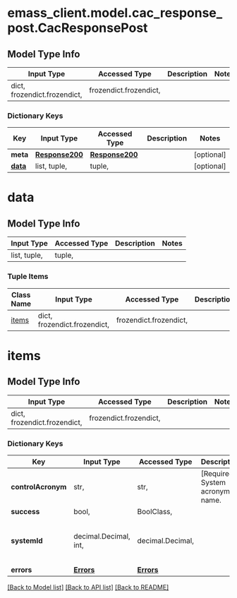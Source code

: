# emass_client.model.cac_response_post.CacResponsePost

## Model Type Info
Input Type | Accessed Type | Description | Notes
------------ | ------------- | ------------- | -------------
dict, frozendict.frozendict,  | frozendict.frozendict,  |  | 

### Dictionary Keys
Key | Input Type | Accessed Type | Description | Notes
------------ | ------------- | ------------- | ------------- | -------------
**meta** | [**Response200**](Response200.md) | [**Response200**](Response200.md) |  | [optional] 
**[data](#data)** | list, tuple,  | tuple,  |  | [optional] 

# data

## Model Type Info
Input Type | Accessed Type | Description | Notes
------------ | ------------- | ------------- | -------------
list, tuple,  | tuple,  |  | 

### Tuple Items
Class Name | Input Type | Accessed Type | Description | Notes
------------- | ------------- | ------------- | ------------- | -------------
[items](#items) | dict, frozendict.frozendict,  | frozendict.frozendict,  |  | 

# items

## Model Type Info
Input Type | Accessed Type | Description | Notes
------------ | ------------- | ------------- | -------------
dict, frozendict.frozendict,  | frozendict.frozendict,  |  | 

### Dictionary Keys
Key | Input Type | Accessed Type | Description | Notes
------------ | ------------- | ------------- | ------------- | -------------
**controlAcronym** | str,  | str,  | [Required] System acronym name. | [optional] 
**success** | bool,  | BoolClass,  |  | [optional] 
**systemId** | decimal.Decimal, int,  | decimal.Decimal,  |  | [optional] value must be a 64 bit integer
**errors** | [**Errors**](Errors.md) | [**Errors**](Errors.md) |  | [optional] 

[[Back to Model list]](../../README.md#documentation-for-models) [[Back to API list]](../../README.md#documentation-for-api-endpoints) [[Back to README]](../../README.md)

